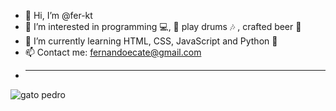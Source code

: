 - 👋 Hi, I’m @fer-kt
- 👀 I’m interested in programming :computer:, :metal: play drums :notes: , crafted beer :beers:
- 🌱 I’m currently learning HTML, CSS, JavaScript and Python :snake:
- 📫 Contact me: fernandoecate@gmail.com 
- <hr/>

![gato pedro](https://user-images.githubusercontent.com/79463279/120423937-cf1ce500-c341-11eb-8384-d815dbef14ca.jpeg)
